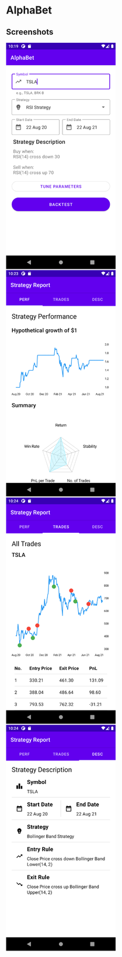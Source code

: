 # AlphaBet

## Screenshots
<img src="./screenshots/Input.png" alt="input" width="300"/>
<img src="./screenshots/Performance.png" alt="performance" width="300"/>
<img src="./screenshots/TradeTable.png" alt="tradeTable" width="300"/>
<img src="./screenshots/Description.png" alt="description" width="300"/>
